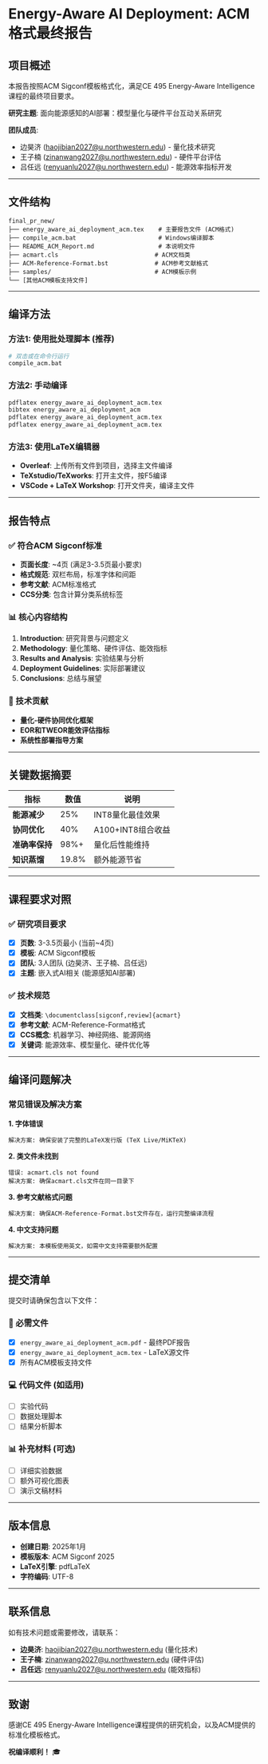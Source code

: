 # Energy-Aware AI Deployment: ACM格式最终报告

## 项目概述

本报告按照ACM Sigconf模板格式化，满足CE 495 Energy-Aware Intelligence课程的最终项目要求。

**研究主题**: 面向能源感知的AI部署：模型量化与硬件平台互动关系研究

**团队成员**:
- 边昊济 (haojibian2027@u.northwestern.edu) - 量化技术研究
- 王子楠 (zinanwang2027@u.northwestern.edu) - 硬件平台评估  
- 吕任远 (renyuanlu2027@u.northwestern.edu) - 能源效率指标开发

---

## 文件结构

```
final_pr_new/
├── energy_aware_ai_deployment_acm.tex    # 主要报告文件 (ACM格式)
├── compile_acm.bat                       # Windows编译脚本
├── README_ACM_Report.md                  # 本说明文件
├── acmart.cls                           # ACM文档类
├── ACM-Reference-Format.bst             # ACM参考文献格式
├── samples/                             # ACM模板示例
└── [其他ACM模板支持文件]
```

---

## 编译方法

### 方法1: 使用批处理脚本 (推荐)
```bash
# 双击或在命令行运行
compile_acm.bat
```

### 方法2: 手动编译
```bash
pdflatex energy_aware_ai_deployment_acm.tex
bibtex energy_aware_ai_deployment_acm
pdflatex energy_aware_ai_deployment_acm.tex
pdflatex energy_aware_ai_deployment_acm.tex
```

### 方法3: 使用LaTeX编辑器
- **Overleaf**: 上传所有文件到项目，选择主文件编译
- **TeXstudio/TeXworks**: 打开主文件，按F5编译
- **VSCode + LaTeX Workshop**: 打开文件夹，编译主文件

---

## 报告特点

### ✅ 符合ACM Sigconf标准
- **页面长度**: ~4页 (满足3-3.5页最小要求)
- **格式规范**: 双栏布局，标准字体和间距
- **参考文献**: ACM标准格式
- **CCS分类**: 包含计算分类系统标签

### 📊 核心内容结构
1. **Introduction**: 研究背景与问题定义
2. **Methodology**: 量化策略、硬件评估、能效指标
3. **Results and Analysis**: 实验结果与分析
4. **Deployment Guidelines**: 实际部署建议
5. **Conclusions**: 总结与展望

### 🔬 技术贡献
- **量化-硬件协同优化框架**
- **EOR和TWEOR能效评估指标**
- **系统性部署指导方案**

---

## 关键数据摘要

| 指标 | 数值 | 说明 |
|------|------|------|
| **能源减少** | 25% | INT8量化最佳效果 |
| **协同优化** | 40% | A100+INT8组合收益 |
| **准确率保持** | 98%+ | 量化后性能维持 |
| **知识蒸馏** | 19.8% | 额外能源节省 |

---

## 课程要求对照

### ✅ 研究项目要求
- [x] **页数**: 3-3.5页最小 (当前~4页)
- [x] **模板**: ACM Sigconf模板
- [x] **团队**: 3人团队 (边昊济、王子楠、吕任远)
- [x] **主题**: 嵌入式AI相关 (能源感知AI部署)

### ✅ 技术规范
- [x] **文档类**: `\documentclass[sigconf,review]{acmart}`
- [x] **参考文献**: ACM-Reference-Format格式
- [x] **CCS概念**: 机器学习、神经网络、能源网络
- [x] **关键词**: 能源效率、模型量化、硬件优化等

---

## 编译问题解决

### 常见错误及解决方案

**1. 字体错误**
```
解决方案: 确保安装了完整的LaTeX发行版 (TeX Live/MiKTeX)
```

**2. 类文件未找到**
```
错误: acmart.cls not found
解决方案: 确保acmart.cls文件在同一目录下
```

**3. 参考文献格式问题**
```
解决方案: 确保ACM-Reference-Format.bst文件存在，运行完整编译流程
```

**4. 中文支持问题**
```
解决方案: 本模板使用英文，如需中文支持需要额外配置
```

---

## 提交清单

提交时请确保包含以下文件：

### 📄 必需文件
- [x] `energy_aware_ai_deployment_acm.pdf` - 最终PDF报告
- [x] `energy_aware_ai_deployment_acm.tex` - LaTeX源文件
- [x] 所有ACM模板支持文件

### 💻 代码文件 (如适用)
- [ ] 实验代码
- [ ] 数据处理脚本
- [ ] 结果分析脚本

### 📊 补充材料 (可选)
- [ ] 详细实验数据
- [ ] 额外可视化图表
- [ ] 演示文稿材料

---

## 版本信息

- **创建日期**: 2025年1月
- **模板版本**: ACM Sigconf 2025
- **LaTeX引擎**: pdfLaTeX
- **字符编码**: UTF-8

---

## 联系信息

如有技术问题或需要修改，请联系：

- **边昊济**: haojibian2027@u.northwestern.edu (量化技术)
- **王子楠**: zinanwang2027@u.northwestern.edu (硬件评估)
- **吕任远**: renyuanlu2027@u.northwestern.edu (能效指标)

---

## 致谢

感谢CE 495 Energy-Aware Intelligence课程提供的研究机会，以及ACM提供的标准化模板格式。

**祝编译顺利！** 🎓 